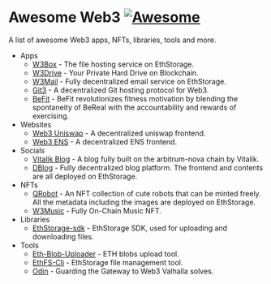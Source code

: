 # Awesome Web3 [![Awesome](https://cdn.rawgit.com/sindresorhus/awesome/d7305f38d29fed78fa85652e3a63e154dd8e8829/media/badge.svg)](https://github.com/ethstorage/awesome-web3/)

A list of awesome Web3 apps, NFTs, libraries, tools and more.

- Apps
  - [W3Box](https://w3-box.w3eth.io/) - The file hosting service on EthStorage.
  - [W3Drive](https://w3-drive.w3eth.io/) - Your Private Hard Drive on Blockchain.
  - [W3Mail](https://w3-email.w3eth.io/) - Fully decentralized email service on EthStorage.
  - [Git3](https://github.com/git3protocol/git3-cli) - A decentralized Git hosting protocol for Web3.
  - [BeFit](https://github.com/WilliamUW/ETHDenver2024) - BeFit revolutionizes fitness motivation by blending the spontaneity of BeReal with the accountability and rewards of exercising.
- Websites
  - [Web3 Uniswap](https://app-uniswap-org.w3eth.io/) - A decentralized uniswap frontend.
  - [Web3 ENS](https://app-ens-domain.w3eth.io/) - A decentralized ENS frontend.
- Socials
  - [Vitalik Blog](https://vitalikblog.w3eth.io/) - A blog fully built on the arbitrum-nova chain by Vitalik.
  - [DBlog](https://w3-blog.w3eth.io/) - Fully decentralized blog platform. The frontend and contents are all deployed on EthStorage.
- NFTs
  - [QRobot](https://w3-qrobot.w3eth.io/) - An NFT collection of cute robots that can be minted freely. All the metadata including the images are deployed on EthStorage.
  - [W3Music](https://w3-music.w3eth.io/#/) - Fully On-Chain Music NFT.
- Libraries
  - [EthStorage-sdk](https://github.com/ethstorage/ethstorage-sdk) - EthStorage SDK, used for uploading and downloading files.
- Tools
  - [Eth-Blob-Uploader](https://github.com/ethstorage/eth-blob-uploader) - ETH blobs upload tool.
  - [EthFS-Cli](https://github.com/ethstorage/ethfs-cli) - EthStorage file management tool.
  - [Odin](https://github.com/anupsv/odin/) - Guarding the Gateway to Web3 Valhalla solves.

